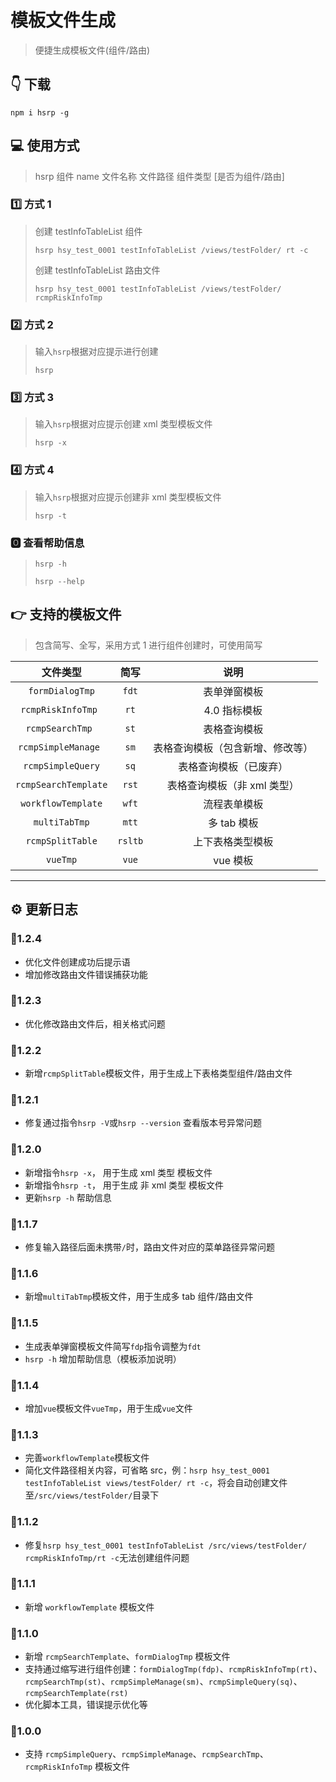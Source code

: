 # 模板文件生成

> 便捷生成模板文件(组件/路由)

## 👇 下载

```shell
npm i hsrp -g
```

## 💻 使用方式

> hsrp 组件 name 文件名称 文件路径 组件类型 [是否为组件/路由]

### 1️⃣ 方式 1

> 创建 testInfoTableList 组件
>
> `hsrp hsy_test_0001 testInfoTableList /views/testFolder/ rt -c`
>
> 创建 testInfoTableList 路由文件
>
> `hsrp hsy_test_0001 testInfoTableList /views/testFolder/ rcmpRiskInfoTmp`

### 2️⃣ 方式 2

> 输入`hsrp`根据对应提示进行创建
>
> `hsrp`

### 3️⃣ 方式 3

> 输入`hsrp`根据对应提示创建 xml 类型模板文件
>
> `hsrp -x`

### 4️⃣ 方式 4

> 输入`hsrp`根据对应提示创建非 xml 类型模板文件
>
> `hsrp -t`

### 🅾 查看帮助信息

> `hsrp -h`
>
> `hsrp --help`

## 👉 支持的模板文件

> 包含简写、全写，采用方式 1 进行组件创建时，可使用简写

|       文件类型       |  简写   |               说明               |
| :------------------: | :-----: | :------------------------------: |
|   `formDialogTmp`    |  `fdt`  |           表单弹窗模板           |
|  `rcmpRiskInfoTmp `  |  `rt`   |           4.0 指标模板           |
|   `rcmpSearchTmp `   |  `st`   |           表格查询模板           |
| `rcmpSimpleManage `  |  `sm`   | 表格查询模板（包含新增、修改等） |
|  `rcmpSimpleQuery`   |  `sq`   |      表格查询模板（已废弃）      |
| `rcmpSearchTemplate` |  `rst`  |   表格查询模板（非 xml 类型）    |
|  `workflowTemplate`  |  `wft`  |           流程表单模板           |
|    `multiTabTmp`     |  `mtt`  |           多 tab 模板            |
|   `rcmpSplitTable`   | `rsltb` |         上下表格类型模板         |
|       `vueTmp`       |  `vue`  |             vue 模板             |

---

## ⚙️ 更新日志

### 🔺1.2.4

- 优化文件创建成功后提示语
- 增加修改路由文件错误捕获功能

### 🔺1.2.3

- 优化修改路由文件后，相关格式问题

### 🔺1.2.2

- 新增`rcmpSplitTable`模板文件，用于生成上下表格类型组件/路由文件

### 🔺1.2.1

- 修复通过指令`hsrp -V`或`hsrp --version` 查看版本号异常问题

### 🔺1.2.0

- 新增指令`hsrp -x`， 用于生成 xml 类型 模板文件
- 新增指令`hsrp -t`， 用于生成 非 xml 类型 模板文件
- 更新`hsrp -h` 帮助信息

### 🔺1.1.7

- 修复输入路径后面未携带`/`时，路由文件对应的菜单路径异常问题

### 🔺1.1.6

- 新增`multiTabTmp`模板文件，用于生成多 tab 组件/路由文件

### 🔺1.1.5

- 生成表单弹窗模板文件简写`fdp`指令调整为`fdt`
- `hsrp -h` 增加帮助信息（模板添加说明）

### 🔺1.1.4

- 增加`vue`模板文件`vueTmp`，用于生成`vue`文件

### 🔺1.1.3

- 完善`workflowTemplate`模板文件
- 简化文件路径相关内容，可省略 src，例：`hsrp hsy_test_0001 testInfoTableList views/testFolder/ rt -c`，将会自动创建文件至`/src/views/testFolder/`目录下

### 🔺1.1.2

- 修复`hsrp hsy_test_0001 testInfoTableList /src/views/testFolder/ rcmpRiskInfoTmp/rt -c`无法创建组件问题

### 🔺1.1.1

- 新增 `workflowTemplate` 模板文件

### 🔺1.1.0

- 新增 `rcmpSearchTemplate`、`formDialogTmp` 模板文件
- 支持通过缩写进行组件创建：`formDialogTmp(fdp)`、`rcmpRiskInfoTmp(rt)`、`rcmpSearchTmp(st)`、`rcmpSimpleManage(sm)`、`rcmpSimpleQuery(sq)`、`rcmpSearchTemplate(rst)`
- 优化脚本工具，错误提示优化等

### 🔺1.0.0

- 支持 `rcmpSimpleQuery`、`rcmpSimpleManage`、`rcmpSearchTmp`、`rcmpRiskInfoTmp` 模板文件
